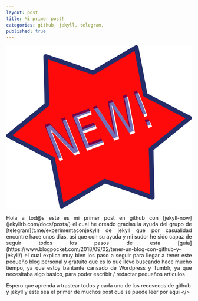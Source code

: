 ```yaml
---
layout: post
title: Mi primer post!
categories: github, jekyll, telegram,
published: true
---
```


![New!](/images/new.png)

<p align = "justify">Hola a tod@s este es mi primer post en github con [jekyll-now](jekyllrb.com/docs/posts/) el cual he creado gracias la ayuda del grupo de [telegram](t.me/experimentaconjekyll) de jekyll que por casualidad encontre hace unos dias, asi que con su ayuda y mi sudor he sido capaz de seguir todos los pasos de esta [guia](https://www.blogpocket.com/2018/09/02/tener-un-blog-con-github-y-jekyll/) el cual explica muy bien los paso a seguir para llegar a tener este pequeño blog personal y gratuito que es lo que llevo buscando hace mucho tiempo, ya que estoy bantante cansado de Wordpress y Tumblr, ya que necesitaba algo basico, para poder escribir / redactar pequeños articulos 




Espero que aprenda a trastear todos y cada uno de los recovecos de github y jekyll y este sea el primer de muchos post que se puede leer por aqui
</>
